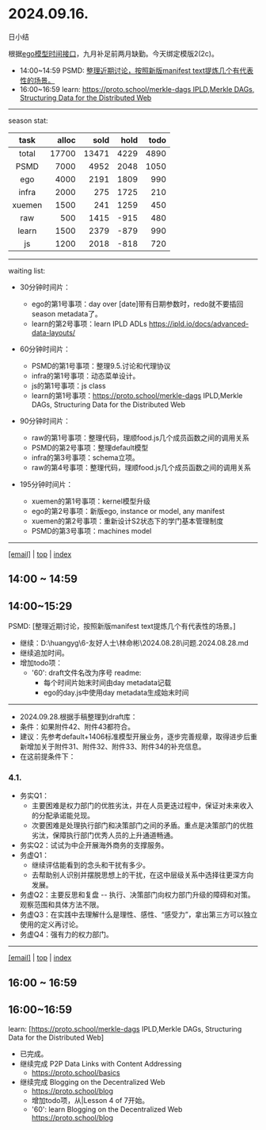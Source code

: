 # 2024.09.16.
日小结

<a id="top"></a>
根据[ego模型时间接口](https://gitee.com/hyg/blog/blob/master/timeflow.md)，九月补足前两月缺勤。今天绑定模版2(2c)。

<a id="index"></a>
- 14:00~14:59	PSMD: [整理近期讨论，按照新版manifest text提炼几个有代表性的场景。](#20240916140000)
- 16:00~16:59	learn: [https://proto.school/merkle-dags IPLD,Merkle DAGs, Structuring Data for the Distributed Web](#20240916160000)

---
season stat:

| task | alloc | sold | hold | todo |
| :---: | ---: | ---: | ---: | ---: |
| total | 17700 | 13471 | 4229 | 4890 |
| PSMD | 7000 | 4952 | 2048 | 1050 |
| ego | 4000 | 2191 | 1809 | 990 |
| infra | 2000 | 275 | 1725 | 210 |
| xuemen | 1500 | 241 | 1259 | 450 |
| raw | 500 | 1415 | -915 | 480 |
| learn | 1500 | 2379 | -879 | 990 |
| js | 1200 | 2018 | -818 | 720 |

---
waiting list:


- 30分钟时间片：
  - ego的第1号事项：day over [date]带有日期参数时，redo就不要插回season metadata了。
  - learn的第2号事项：learn IPLD ADLs https://ipld.io/docs/advanced-data-layouts/

- 60分钟时间片：
  - PSMD的第1号事项：整理9.5.讨论和代理协议
  - infra的第1号事项：动态菜单设计。
  - js的第1号事项：js class
  - learn的第1号事项：https://proto.school/merkle-dags IPLD,Merkle DAGs, Structuring Data for the Distributed Web

- 90分钟时间片：
  - raw的第1号事项：整理代码，理顺food.js几个成员函数之间的调用关系
  - PSMD的第2号事项：整理default模型
  - infra的第3号事项：schema立项。
  - raw的第4号事项：整理代码，理顺food.js几个成员函数之间的调用关系

- 195分钟时间片：
  - xuemen的第1号事项：kernel模型升级
  - ego的第2号事项：新版ego, instance or model, any manifest
  - xuemen的第2号事项：重新设计S2状态下的学门基本管理制度
  - PSMD的第3号事项：machines model

---
<a href="mailto:huangyg@mars22.com?subject=关于2024.09.16.[整理近期讨论，按照新版manifest text提炼几个有代表性的场景。]任务&body=日期: 2024.09.16.%0D%0A序号: 6%0D%0A手稿:../../draft/2024/09/20240916140000.md%0D%0A---请勿修改邮件主题及以上内容 从下一行开始写您的想法---%0D%0A">[email]</a> | [top](#top) | [index](#index)
<a id="20240916140000"></a>
## 14:00 ~ 14:59
## 14:00~15:29
PSMD: [整理近期讨论，按照新版manifest text提炼几个有代表性的场景。]

- 继续：D:\huangyg\6-友好人士\林命彬\2024.08.28\问题.2024.08.28.md
- 继续追加时间。
- 增加todo项：
    - '60': draft文件名改为序号
      readme: 
        - 每个时间片始末时间由day metadata记载
        - ego的day.js中使用day metadata生成始末时间
---
- 2024.09.28.根据手稿整理到draft库：
- 条件：如果附件42、附件43都符合。
- 建议：先参考default+1406标准模型开展业务，逐步完善规章，取得进步后重新增加关于附件31、附件32、附件33、附件34的补充信息。
- 在这前提条件下：

### 4.1. 

- 务实Q1：
  - 主要困难是权力部门的优胜劣汰，并在人员更迭过程中，保证对未来收入的分配承诺能兑现。
  - 次要困难是处理执行部门和决策部门之间的矛盾。重点是决策部门的优胜劣汰，保障执行部门优秀人员的上升通道畅通。
- 务实Q2：试试为中企开展海外商务的支撑服务。
- 务虚Q1：
  - 继续评估能看到的念头和干扰有多少。
  - 去帮助别人识别并摆脱思想上的干扰，在这中层级关系中选择往更深方向发展。
- 务虚Q2：主要反思和复盘 -- 执行、决策部门向权力部门升级的障碍和对策。观察范围和具体方法不限。
- 务虚Q3：在实践中去理解什么是理性、感性、“感受力”，拿出第三方可以独立使用的定义再讨论。
- 务虚Q4：强有力的权力部门。
---
<a href="mailto:huangyg@mars22.com?subject=关于2024.09.16.[https://proto.school/merkle-dags IPLD,Merkle DAGs, Structuring Data for the Distributed Web]任务&body=日期: 2024.09.16.%0D%0A序号: 8%0D%0A手稿:../../draft/2024/09/20240916160000.md%0D%0A---请勿修改邮件主题及以上内容 从下一行开始写您的想法---%0D%0A">[email]</a> | [top](#top) | [index](#index)
<a id="20240916160000"></a>
## 16:00 ~ 16:59
## 16:00~16:59
learn: [https://proto.school/merkle-dags IPLD,Merkle DAGs, Structuring Data for the Distributed Web]

- 已完成。
- 继续完成 P2P Data Links with Content Addressing
	-  https://proto.school/basics
- 继续完成 Blogging on the Decentralized Web 
	- https://proto.school/blog
	- 增加todo项，从|Lesson 4 of 7开始。
	-  '60': learn Blogging on the Decentralized Web https://proto.school/blog
